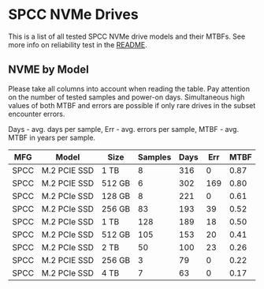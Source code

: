 SPCC NVMe Drives
================

This is a list of all tested SPCC NVMe drive models and their MTBFs. See more
info on reliability test in the [README](https://github.com/linuxhw/SMART).

NVME by Model
------------

Please take all columns into account when reading the table. Pay attention on the
number of tested samples and power-on days. Simultaneous high values of both MTBF
and errors are possible if only rare drives in the subset encounter errors.

Days - avg. days per sample,
Err  - avg. errors per sample,
MTBF - avg. MTBF in years per sample.

| MFG       | Model              | Size   | Samples | Days  | Err   | MTBF |
|-----------|--------------------|--------|---------|-------|-------|------|
| SPCC      | M.2 PCIE SSD       | 1 TB   | 8       | 316   | 0     | 0.87   |
| SPCC      | M.2 PCIE SSD       | 512 GB | 6       | 302   | 169   | 0.80   |
| SPCC      | M.2 PCIe SSD       | 128 GB | 8       | 221   | 0     | 0.61   |
| SPCC      | M.2 PCIe SSD       | 256 GB | 83      | 193   | 39    | 0.52   |
| SPCC      | M.2 PCIe SSD       | 1 TB   | 128     | 189   | 18    | 0.50   |
| SPCC      | M.2 PCIe SSD       | 512 GB | 105     | 153   | 20    | 0.41   |
| SPCC      | M.2 PCIe SSD       | 2 TB   | 50      | 100   | 23    | 0.26   |
| SPCC      | M.2 PCIE SSD       | 256 GB | 3       | 79    | 0     | 0.22   |
| SPCC      | M.2 PCIe SSD       | 4 TB   | 7       | 63    | 0     | 0.17   |
